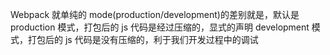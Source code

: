 Webpack 就单纯的 mode(production/development)的差别就是，默认是 production 模式，打包后的 js 代码是经过压缩的，显式的声明 development 模式，打包后的 js 代码是没有压缩的，利于我们开发过程中的调试